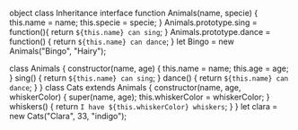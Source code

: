 object
class 
Inheritance 
interface 
function Animals(name, specie) {
    this.name = name;
    this.specie = specie;
}
Animals.prototype.sing = function(){
    return `${this.name} can sing`;
}
Animals.prototype.dance = function() {
    return `${this.name} can dance`;
}
let Bingo = new Animals("Bingo", "Hairy");


class Animals {
    constructor(name, age) {
        this.name = name;
        this.age = age;
    }
    sing() {
        return `${this.name} can sing`;
    }
    dance() {
        return `${this.name} can dance`;
    }
} 
class Cats extends Animals {
    constructor(name, age, whiskerColor) {
        super(name, age);
        this.whiskerColor = whiskerColor;
    }
    whiskers() {
        return `I have ${this.whiskerColor} whiskers`;
    }
}
let clara = new Cats("Clara", 33, "indigo");